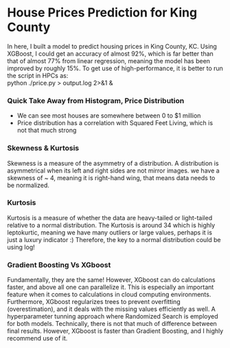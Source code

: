 # House Prices Prediction for King County  
In here, I built a model to predict housing prices in King County, KC. Using XGBoost, I could get an accuracy of almost 92%, which is far better than that of almost 77% from linear regression, meaning the model has been improved by roughly 15%.
To get use of high-performance, it is better to run the script in HPCs as:  
python ./price.py > output.log 2>&1 &


### Quick Take Away from Histogram, Price Distribution
* We can see most houses are somewhere between 0 to $1 million
* Price distribution has a correlation with Squared Feet Living, which is not that much strong

### Skewness & Kurtosis
Skewness is a measure of the asymmetry of a distribution. A distribution is asymmetrical when its left and right sides are not mirror images. we have a skewness of ~ 4, meaning it is right-hand wing, that means data needs to be normalized.

### Kurtosis
Kurtosis is a measure of whether the data are heavy-tailed or light-tailed relative to a normal distribution. The Kurtosis is around 34 which is highly leptokurtic, meaning we have many outliers or large values, perhaps it is just a luxury indicator :) Therefore, the key to a normal distribution could be using log!

###  Gradient Boosting Vs XGboost
Fundamentally, they are the same! However, XGboost can do calculations faster, and above all one can parallelize it.
This is especially an important feature when it comes to calculations in cloud computing environments. Furthermore, XGboost regularizes trees to prevent overfitting (overestimation), and it deals with the missing values efficiently as well.
A hyperparameter tunning approach where Randomized Search is employed for both models. Technically, there is not that much of difference between final results. However, XGboost is faster than Gradient Boosting, and I highly recommend use of it.
